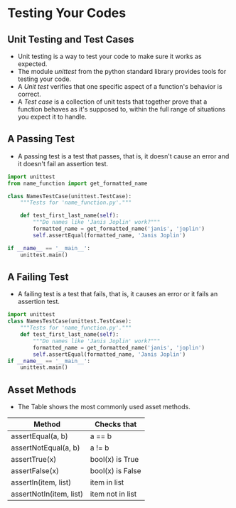 # Testing Your Codes

## Unit Testing and Test Cases

- Unit testing is a way to test your code to make sure it works as expected.
- The module *unittest* from the python standard library provides tools for testing your code.
- A *Unit test* verifies that one specific aspect of a function's behavior is correct.
- A *Test case* is a collection of unit tests that together prove that a function behaves as it's supposed to, within the full range of situations you expect it to handle.
  
## A Passing Test

- A passing test is a test that passes, that is, it doesn't cause an error and it doesn't fail an assertion test.

```python
import unittest
from name_function import get_formatted_name

class NamesTestCase(unittest.TestCase):
    """Tests for 'name_function.py'."""

    def test_first_last_name(self):
        """Do names like 'Janis Joplin' work?"""
        formatted_name = get_formatted_name('janis', 'joplin')
        self.assertEqual(formatted_name, 'Janis Joplin')

if __name__ == '__main__':
    unittest.main()
```

## A Failing Test

- A failing test is a test that fails, that is, it causes an error or it fails an assertion test.

```python
import unittest
class NamesTestCase(unittest.TestCase):
    """Tests for 'name_function.py'."""
    def test_first_last_name(self):
        """Do names like 'Janis Joplin' work?"""
        formatted_name = get_formatted_name('janis', 'joplin')
        self.assertEqual(formatted_name, 'Janis Joplin')
if __name__ == '__main__':
    unittest.main()
```

## Asset Methods

- The Table shows the most commonly used asset methods.

| Method | Checks that|
| --- | --- |
| assertEqual(a, b) | a == b |
| assertNotEqual(a, b) | a != b |
| assertTrue(x)  | bool(x) is True |
| assertFalse(x) | bool(x) is False |
| assertIn(item, list) | item in list |
| assertNotIn(item, list) | item not in list |
